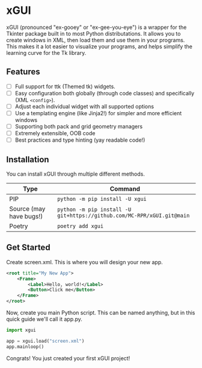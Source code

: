 # xGUI

xGUI (pronounced "ex-gooey" or "ex-gee-you-eye") is a wrapper for the Tkinter package built in to most Python distributations. It allows you to create windows in XML, then load them and use them in your programs. This makes it a lot easier to visualize your programs, and helps simplify the learning curve for the Tk library.

## Features

- [ ] Full support for ttk (Themed tk) widgets.
- [ ] Easy configuration both globally (through code classes) and specifically (XML `<config>`).
- [ ] Adjust each individual widget with all supported options
- [ ] Use a templating engine (like Jinja2!) for simpler and more efficient windows
- [ ] Supporting both pack and grid geometry managers
- [ ] Extremely extensible, OOB code
- [ ] Best practices and type hinting (yay readable code!)

## Installation

You can install xGUI through multiple different methods.

|Type|Command|
|-|-|
|PIP|`python -m pip install -U xgui`|
|Source (may have bugs!)|`python -m pip install -U git+https://github.com/MC-RPR/xGUI.git@main`|
|Poetry|`poetry add xgui`|

## Get Started

Create screen.xml. This is where you will design your new app.

```xml
<root title="My New App">
    <Frame>
        <Label>Hello, world!</Label>
        <Button>Click me</Button>
    </Frame>
</root>
```

Now, create you main Python script. This can be named anything, but in this quick guide we'll call it app.py.

```python
import xgui

app = xgui.load("screen.xml")
app.mainloop()
```

Congrats! You just created your first xGUI project!
